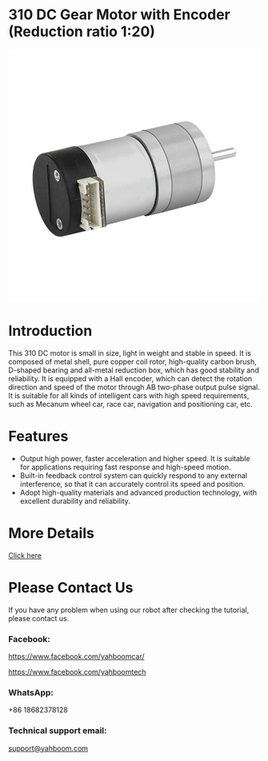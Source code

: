 # 310 DC Gear Motor with Encoder (Reduction ratio 1:20)
![](https://github.com/YahboomTechnology/310Motor/blob/main/310Motor.jpg)
# Introduction
This 310 DC motor is small in size, light in weight and stable in speed. It is composed of metal shell, pure copper coil rotor, high-quality carbon brush, D-shaped bearing and all-metal reduction box, which has good stability and reliability. It is equipped with a Hall encoder, which can detect the rotation direction and speed of the motor through AB two-phase output pulse signal. It is suitable for all kinds of intelligent cars with high speed requirements, such as Mecanum wheel car, race car, navigation and positioning car, etc.
# Features
* Output high power, faster acceleration and higher speed. It is suitable for applications requiring fast response and high-speed motion.
* Built-in feedback control system can quickly respond to any external interference, so that it can accurately control its speed and position.
* Adopt high-quality materials and advanced production technology, with excellent durability and reliability.

# More Details
[Click here](https://category.yahboom.net/products/310motor)

# Please Contact Us
If you have any problem when using our robot after checking the tutorial, please contact us.

### Facebook: 
https://www.facebook.com/yahboomcar/ 
  
https://www.facebook.com/yahboomtech
### WhatsApp:
+86 18682378128

### Technical support email: 
support@yahboom.com
